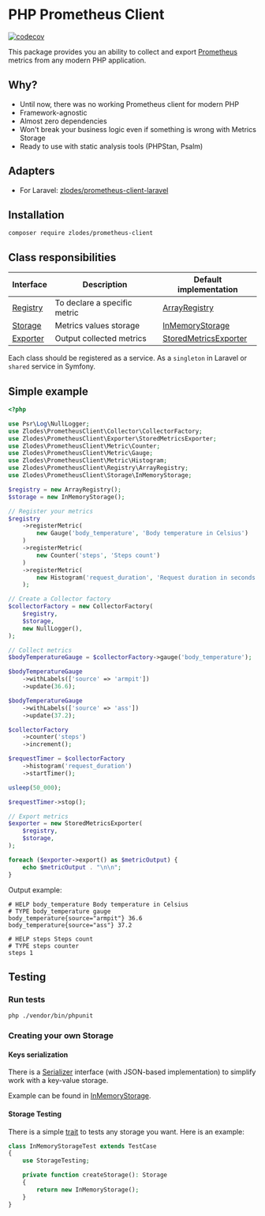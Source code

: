 # PHP Prometheus Client

[![codecov](https://codecov.io/gh/zlodes/php-prometheus-client/branch/master/graph/badge.svg?token=ROMQ8VBN0A)](https://codecov.io/gh/zlodes/php-prometheus-client)

This package provides you an ability to collect and export [Prometheus](https://prometheus.io/) metrics from any modern PHP application.

## Why?

* Until now, there was no working Prometheus client for modern PHP
* Framework-agnostic
* Almost zero dependencies
* Won't break your business logic even if something is wrong with Metrics Storage
* Ready to use with static analysis tools (PHPStan, Psalm)

## Adapters
* For Laravel: [zlodes/prometheus-client-laravel](https://github.com/zlodes/php-prometheus-client-laravel)

## Installation

```shell
composer require zlodes/prometheus-client
```

## Class responsibilities

| Interface                             | Description                  | Default implementation                                          |
|---------------------------------------|------------------------------|-----------------------------------------------------------------|
| [Registry](src/Registry/Registry.php) | To declare a specific metric | [ArrayRegistry](src/Registry/ArrayRegistry.php)                 |
| [Storage](src/Storage/Storage.php)    | Metrics values storage       | [InMemoryStorage](src/Storage/InMemoryStorage.php)              |
| [Exporter](src/Exporter/Exporter.php) | Output collected metrics     | [StoredMetricsExporter](src/Exporter/StoredMetricsExporter.php) |

Each class should be registered as a service. As a `singleton` in Laravel or `shared` service in Symfony.

## Simple example

```php
<?php

use Psr\Log\NullLogger;
use Zlodes\PrometheusClient\Collector\CollectorFactory;
use Zlodes\PrometheusClient\Exporter\StoredMetricsExporter;
use Zlodes\PrometheusClient\Metric\Counter;
use Zlodes\PrometheusClient\Metric\Gauge;
use Zlodes\PrometheusClient\Metric\Histogram;
use Zlodes\PrometheusClient\Registry\ArrayRegistry;
use Zlodes\PrometheusClient\Storage\InMemoryStorage;

$registry = new ArrayRegistry();
$storage = new InMemoryStorage();

// Register your metrics
$registry
    ->registerMetric(
        new Gauge('body_temperature', 'Body temperature in Celsius')
    )
    ->registerMetric(
        new Counter('steps', 'Steps count')
    )
    ->registerMetric(
        new Histogram('request_duration', 'Request duration in seconds'),
    );

// Create a Collector factory
$collectorFactory = new CollectorFactory(
    $registry,
    $storage,
    new NullLogger(),
);

// Collect metrics
$bodyTemperatureGauge = $collectorFactory->gauge('body_temperature');

$bodyTemperatureGauge
    ->withLabels(['source' => 'armpit'])
    ->update(36.6);

$bodyTemperatureGauge
    ->withLabels(['source' => 'ass'])
    ->update(37.2);

$collectorFactory
    ->counter('steps')
    ->increment();

$requestTimer = $collectorFactory
    ->histogram('request_duration')
    ->startTimer();

usleep(50_000);

$requestTimer->stop();

// Export metrics
$exporter = new StoredMetricsExporter(
    $registry,
    $storage,
);

foreach ($exporter->export() as $metricOutput) {
    echo $metricOutput . "\n\n";
}
```

Output example:
```
# HELP body_temperature Body temperature in Celsius
# TYPE body_temperature gauge
body_temperature{source="armpit"} 36.6
body_temperature{source="ass"} 37.2

# HELP steps Steps count
# TYPE steps counter
steps 1
```

## Testing

### Run tests

```shell
php ./vendor/bin/phpunit
```

### Creating your own Storage

#### Keys serialization

There is a [Serializer](PrometheusClient/KeySerialization/Serializer.php) interface (with JSON-based implementation) to simplify work with a key-value storage.

Example can be found in [InMemoryStorage](PrometheusClient/Storage/InMemoryStorage.php).

#### Storage Testing

There is a simple [trait](PrometheusClient/Storage/StorageTesting.php) to tests any storage you want. Here is an example:

```php
class InMemoryStorageTest extends TestCase
{
    use StorageTesting;

    private function createStorage(): Storage
    {
        return new InMemoryStorage();
    }
}
```
